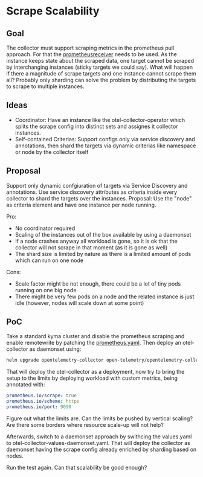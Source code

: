 # Scrape Scalability

## Goal

The collector must support scraping metrics in the prometheus pull approach. For that the [prometheusreceiver](https://github.com/open-telemetry/opentelemetry-collector-contrib/tree/main/receiver/prometheusreceiver) needs to be used.
As the instance keeps state about the scraped data, one target cannot be scraped by interchanging instances (sticky targets we could say).
What will happen if there a magnitude of scrape targets and one instance cannot scrape them all?
Probably only sharding can solve the problem by distributing the targets to scrape to multiple instances.

## Ideas
- Coordinator: Have an instance like the otel-collector-operator which splits the scrape config into distinct sets and assignes it collector instances.
- Self-contained Criterias: Support configs only via service discovery and annotations, then shard the targets via dynamic criterias like namespace or node by the collector itself

## Proposal
Support only dynamic confgiuration of targets via Service Discovery and annotations. Use service discovery attributes as criteria inside every collector to shard the targets over the instances.
Proposal: Use the "node" as criteria element and have one instance per node running. 

Pro:
- No coordinator required
- Scaling of the instances out of the box available by using a daemonset
- If a node crashes anyway all workload is gone, so it is ok that the collector will not scrape in that moment (as it is gone as well)
- The shard size is limited by nature as there is a limited amount of pods which can run on one node

Cons:
- Scale factor might be not enough, there could be a lot of tiny pods running on one big node
- There might be very few pods on a node and the related instance is just idle (however, nodes will scale down at some point)

## PoC

Take a standard kyma cluster and disable the prometheus scraping and enable remotewrite by patching the [prometheus.yaml](./prometheus.yaml).
Then deploy an otel-collector as daemonset using:
```bash
helm upgrade opentelemetry-collector open-telemetry/opentelemetry-collector --version 0.20.0 --install --namespace kyma-system -f otel-collector-values-deployment.yaml
```

That will deploy the otel-collector as a deployment, now try to bring the setup to the limits by deploying workload with custom metrics, being annotated with:
```yaml
prometheus.io/scrape: true
prometheus.io/scheme: https
prometheus.io/port: 9090
```
Figure out what the limits are. Can the limits be pushed by vertical scaling? Are there some borders where resource scale-up will not help?

Afterwards, switch to a daemonset approach by swithcing the values.yaml to otel-collector-values-daemonset.yaml.
That will deploy the collector as daemonset having the scrape config already enriched by sharding based on nodes.

Run the test again. Can that scalability be good enough?
